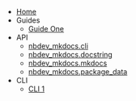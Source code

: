 - [Home](index.md)
- Guides
    - [Guide One](guides/Guide_One.md)
- API
    - [nbdev_mkdocs.cli](API/nbdev_mkdocs/cli.md)
    - [nbdev_mkdocs.docstring](API/nbdev_mkdocs/docstring.md)
    - [nbdev_mkdocs.mkdocs](API/nbdev_mkdocs/mkdocs.md)
    - [nbdev_mkdocs.package_data](API/nbdev_mkdocs/package_data.md)
- CLI
    - [CLI 1](index.md)